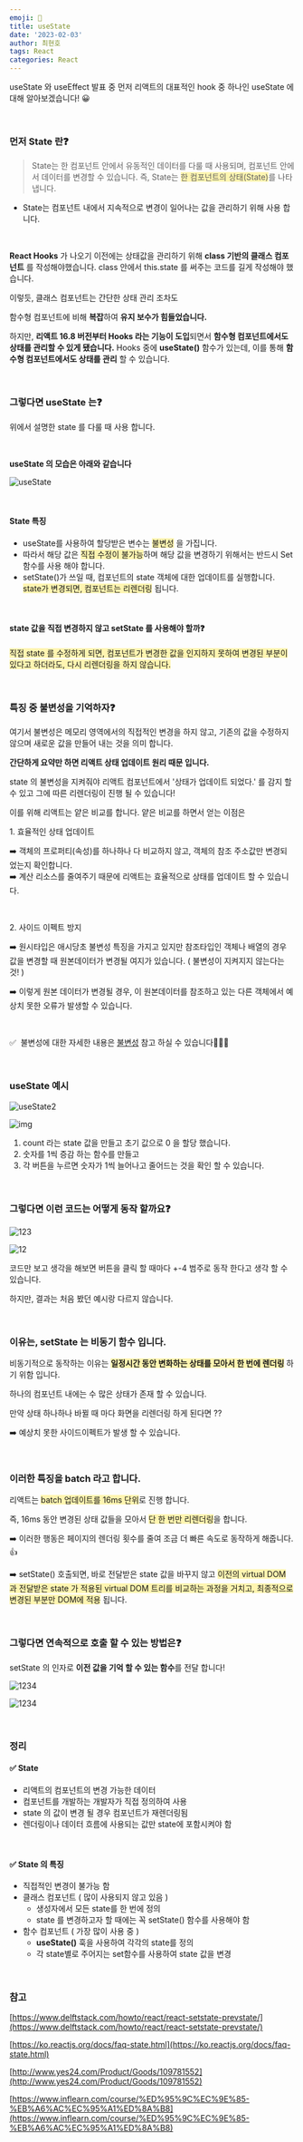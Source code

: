 ```yaml
---
emoji: 📖
title: useState
date: '2023-02-03'
author: 최현호
tags: React
categories: React
---
```


useState 와 useEffect 발표 중 먼저 리액트의 대표적인 hook 중 하나인 useState 에 대해 알아보겠습니다! 😀

<br>

### **먼저 State 란❓**

> State는 한 컴포넌트 안에서 유동적인 데이터를 다룰 때 사용되며, 컴포넌트 안에서 데이터를 변경할 수 있습니다. 즉, State는 <span style='background-color : #fff5b1'>한 컴포넌트의 상태(State)</span>를 나타냅니다.

- State는 컴포넌트 내에서 지속적으로 변경이 일어나는 값을 관리하기 위해 사용 합니다.

<br>

**React Hooks** 가 나오기 이전에는 상태값을 관리하기 위해 **class 기반의 클래스 컴포넌트** 를 작성해야했습니다. class 안에서 this.state 를 써주는 코드를 길게 작성해야 했습니다.

이렇듯, 클래스 컴포넌트는 간단한 상태 관리 조차도

함수형 컴포넌트에 비해 **복잡**하여 **유지 보수가 힘들었습니다.**

하지만, **리액트 16.8 버전부터 Hooks 라는 기능이 도입**되면서 **함수형 컴포넌트에서도 상태를 관리할 수 있게 됐습니다.** Hooks 중에 **useState()** 함수가 있는데, 이를 통해 **함수형 컴포넌트에서도 상태를 관리** 할 수 있습니다.

<br>

### **그렇다면 useState 는❓**

위에서 설명한 state 를 다룰 때 사용 합니다.

<br>

**useState 의 모습은 아래와 같습니다**

![useState](https://user-images.githubusercontent.com/87301268/223915697-793dcbf5-323f-4887-ad91-aca86cdd9922.png)

<br>

#### State 특징

- useState를 사용하여 할당받은 변수는 <span style='background-color : #fff5b1'>불변성</span> 을 가집니다.
- 따라서 해당 값은 <span style='background-color : #fff5b1'>직접 수정이 불가능</span>하며 해당 값을 변경하기 위해서는 반드시 Set 함수를 사용 해야 합니다.
- setState()가 쓰일 때, 컴포넌트의 state 객체에 대한 업데이트를 실행합니다. <span style='background-color : #fff5b1'>state가 변경되면, 컴포넌트는 리렌더링</span> 됩니다.

<br>

#### state 값을 직접 변경하지 않고 setState 를 사용해야 할까❓

<span style='background-color : #fff5b1'>직접 state 를 수정하게 되면, 컴포넌트가 변경한 값을 인지하지 못하여 변경된 부분이 있다고 하더라도, 다시 리렌더링을 하지 않습니다.</span>

<br>

### **특징 중 불변성을 기억하자❓**

여기서 불변성은 메모리 영역에서의 직접적인 변경을 하지 않고, 기존의 값을 수정하지 않으며 새로운 값을 만들어 내는 것을 의미 합니다.

**간단하게 요약만 하면 리액트 상태 업데이트 원리 때문 입니다.**

state 의 불변성을 지켜줘야 리액트 컴포넌트에서 '상태가 업데이트 되었다.' 를 감지 할 수 있고 그에 따른 리렌더링이 진행 될 수 있습니다!

이를 위해 리액트는 얕은 비교를 합니다. 얕은 비교를 하면서 얻는 이점은

1\. 효율적인 상태 업데이트

➡️ 객체의 프로퍼티(속성)를 하나하나 다 비교하지 않고, 객체의 참조 주소값만 변경되었는지 확인합니다.  
➡️ 계산 리소스를 줄여주기 때문에 리액트는 효율적으로 상태를 업데이트 할 수 있습니다.

<br>

2\. 사이드 이펙트 방지

➡️ 원시타입은 애시당초 불변성 특징을 가지고 있지만 참조타입인 객체나 배열의 경우 값을 변경할 때 원본데이터가 변경될 여지가 있습니다. ( 불변성이 지켜지지 않는다는 것! )

➡️ 이렇게 원본 데이터가 변경될 경우, 이 원본데이터를 참조하고 있는 다른 객체에서 예상치 못한 오류가 발생할 수 있습니다.

<br>

✅  불변성에 대한 자세한 내용은 [불변성](https://choi-hyunho.com/react/react-immutability/) 참고 하실 수 있습니다👨🏻‍💻

<br>

### **useState 예시**

![useState2](https://user-images.githubusercontent.com/87301268/223915804-1e708b22-2c94-4454-8579-ab7d973c84b2.png)

![img](https://user-images.githubusercontent.com/87301268/223915834-5cb94355-3a89-46d6-adca-81717dcdee73.gif)

1.  count 라는 state 값을 만들고 초기 값으로 0 을 할당 했습니다.
2.  숫자를 1씩 증감 하는 함수를 만들고
3.  각 버튼을 누르면 숫자가 1씩 늘어나고 줄어드는 것을 확인 할 수 있습니다.

<br>

### **그렇다면 이런 코드는 어떻게 동작 할까요❓**

![123](https://user-images.githubusercontent.com/87301268/223916208-50d517ab-97c3-4abd-80a6-428fc036748d.png)

![12](https://user-images.githubusercontent.com/87301268/223916227-f09f6327-f0fb-4510-b5d5-3d8ba6400014.gif)

코드만 보고 생각을 해보면 버튼을 클릭 할 때마다 +-4 범주로 동작 한다고 생각 할 수 있습니다.

하지만, 결과는 처음 봤던 예시랑 다르지 않습니다.

<br>

### **이유는, setState 는 비동기 함수 입니다.**

비동기적으로 동작하는 이유는 <span style='background-color : #fff5b1'>**일정시간 동안 변화하는 상태를 모아서 한 번에 렌더링**</span> 하기 위함 입니다.

하나의 컴포넌트 내에는 수 많은 상태가 존재 할 수 있습니다.

만약 상태 하나하나 바뀔 때 마다 화면을 리렌더링 하게 된다면 ??

➡️ 예상치 못한 사이드이펙트가 발생 할 수 있습니다.

<br>

### **이러한 특징을 batch 라고 합니다.**

리액트는 <span style='background-color : #fff5b1'>batch 업데이트를 16ms 단위</span>로 진행 합니다.

즉, 16ms 동안 변경된 상태 값들을 모아서 <span style='background-color : #fff5b1'>단 한 번만 리렌더링</span>을 합니다.

➡️ 이러한 행동은 페이지의 렌더링 횟수를 줄여 조금 더 빠른 속도로 동작하게 해줍니다. 👍

➡️ setState() 호출되면, 바로 전달받은 state 값을 바꾸지 않고 <span style='background-color : #fff5b1'>이전의 virtual DOM 과 전달받은 state 가 적용된 virtual DOM 트리를 비교하는 과정을 거치고, 최종적으로 변경된 부분만 DOM에 적용</span> 됩니다.

<br>

### **그렇다면 연속적으로 호출 할 수 있는 방법은❓**

setState 의 인자로 **이전 값을 기억 할 수 있는 함수**를 전달 합니다!

![1234](https://user-images.githubusercontent.com/87301268/223916340-b53306af-2629-4a02-bf9f-000a716746c1.png)

![1234](https://user-images.githubusercontent.com/87301268/223916359-1455d23b-211e-442b-96b3-da6532a72d78.gif)

<br>

### **정리**

#### ✅ State 

- 리액트의 컴포넌트의 변경 가능한 데이터
- 컴포넌트를 개발하는 개발자가 직접 정의하여 사용
- state 의 값이 변경 될 경우 컴포넌트가 재렌더링됨
- 렌더링이나 데이터 흐름에 사용되는 값만 state에 포함시켜야 함

<br>

#### ✅ State 의 특징

- 직접적인 변경이 불가능 함
- 클래스 컴포넌트 ( 많이 사용되지 않고 있음 )
  - 생성자에서 모든 state를 한 번에 정의
  - state 를 변경하고자 할 때에는 꼭 setState() 함수를 사용해야 함
- 함수 컴포넌트 ( 가장 많이 사용 중 )
  - **useState()** 훅을 사용하여 각각의 state를 정의
  - 각 state별로 주어지는 set함수를 사용하여 state 값을 변경

<br>

### **참고**

[https://www.delftstack.com/howto/react/react-setstate-prevstate/](https://www.delftstack.com/howto/react/react-setstate-prevstate/)

[https://ko.reactjs.org/docs/faq-state.html](https://ko.reactjs.org/docs/faq-state.html)

[http://www.yes24.com/Product/Goods/109781552](http://www.yes24.com/Product/Goods/109781552)

[https://www.inflearn.com/course/%ED%95%9C%EC%9E%85-%EB%A6%AC%EC%95%A1%ED%8A%B8](https://www.inflearn.com/course/%ED%95%9C%EC%9E%85-%EB%A6%AC%EC%95%A1%ED%8A%B8)

<br>

```toc

```
